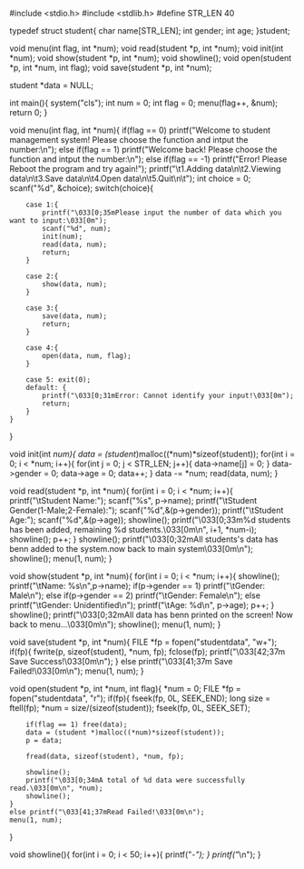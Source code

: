 #include <stdio.h>
#include <stdlib.h>
#define STR_LEN 40

typedef struct student{
    char name[STR_LEN];
    int gender;
    int age;
}student;

void menu(int flag, int *num);
void read(student *p, int *num);
void init(int *num);
void show(student *p, int *num);
void showline();
void open(student *p, int *num, int flag);
void save(student *p, int *num);

student *data = NULL;

int main(){
    system("cls");
    int num = 0;
    int flag = 0;
    menu(flag++, &num);
    return 0;
}

void menu(int flag, int *num){
    if(flag == 0) printf("Welcome to student management system! Please choose the function and intput the number:\n");
    else if(flag == 1) printf("Welcome back! Please choose the function and intput the number:\n");
    else if(flag == -1) printf("Error! Please Reboot the program and try again!");
    printf("\t1.Adding data\n\t2.Viewing data\n\t3.Save data\n\t4.Open data\n\t5.Quit\n\t");
    int choice = 0;
    scanf("%d", &choice);
    switch(choice){

        case 1:{
            printf("\033[0;35mPlease input the number of data which you want to input:\033[0m");
            scanf("%d", num);
            init(num);
            read(data, num);
            return;
        }

        case 2:{
            show(data, num);
        }

        case 3:{
            save(data, num);
            return;
        }

        case 4:{
            open(data, num, flag);
        }

        case 5: exit(0);
        default: {
            printf("\033[0;31mError: Cannot identify your input!\033[0m");
            return;
        }
    }
}

void init(int *num){
    data = (student*)malloc((*num)*sizeof(student));
    for(int i = 0; i < *num; i++){
        for(int j = 0; j < STR_LEN; j++){
            data->name[j] = 0;
        }
        data->gender = 0;
        data->age = 0;
        data++;
    }
    data -= *num;
    read(data, num);
}

void read(student *p, int *num){
    for(int i = 0; i < *num; i++){
        printf("\tStudent Name:");
        scanf("%s", p->name);
        printf("\tStudent Gender(1-Male;2-Female):");
        scanf("%d",&(p->gender));
        printf("\tStudent Age:");
        scanf("%d",&(p->age));
        showline();
        printf("\033[0;33m%d students has been added, remaining %d students.\033[0m\n", i+1, *num-i);
        showline();
        p++;
    }
    showline();
    printf("\033[0;32mAll students's data has benn added to the system.now back to main system\033[0m\n");
    showline();
    menu(1, num);
}

void show(student *p, int *num){
    for(int i = 0; i < *num; i++){
        showline();
        printf("\tName: %s\n",p->name);
        if(p->gender == 1) printf("\tGender: Male\n");
        else if(p->gender == 2) printf("\tGender: Female\n");
        else printf("\tGender: Unidentified\n");
        printf("\tAge: %d\n", p->age);
        p++;
    }
    showline();
    printf("\033[0;32mAll data has benn printed on the screen! Now back to menu...\033[0m\n");
    showline();
    menu(1, num);
}

void save(student *p, int *num){
    FILE *fp = fopen("studentdata", "w+");
    if(fp){
        fwrite(p, sizeof(student), *num, fp);
        fclose(fp);
        printf("\033[42;37m Save Success!\033[0m\n");
    }
    else printf("\033[41;37m Save Failed!\033[0m\n");
    menu(1, num);
}

void open(student *p, int *num, int flag){
    *num = 0;
    FILE *fp = fopen("studentdata", "r");
    if(fp){
        fseek(fp, 0L, SEEK_END);
        long size = ftell(fp);
        *num = size/(sizeof(student));
        fseek(fp, 0L, SEEK_SET);

        if(flag == 1) free(data);
        data = (student *)malloc((*num)*sizeof(student));
        p = data;

        fread(data, sizeof(student), *num, fp);

        showline();
        printf("\033[0;34mA total of %d data were successfully read.\033[0m\n", *num);
        showline();
    }
    else printf("\033[41;37mRead Failed!\033[0m\n");
    menu(1, num);
}

void showline(){
    for(int i = 0; i < 50; i++){
        printf("*-");
    }
    printf("*\n");
}
